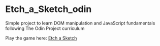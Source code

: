 # Etch_a_Sketch_odin
Simple project to learn DOM manipulation and JavaScript fundamentals following The Odin Project curriculum

Play the game here: <a href="https://abhinavsalgania.github.io/Etch_a_Sketch_odin/">Etch a Sketch</a>
